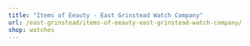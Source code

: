 ```yaml
---
title: "Items of Eeauty - East Grinstead Watch Company"
url: /east-grinstead/items-of-eeauty-east-grinstead-watch-company/
shop: watches
---
```

